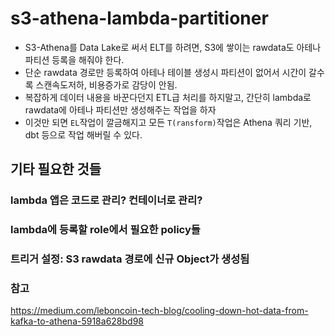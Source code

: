 # s3-athena-lambda-partitioner

- S3-Athena를 Data Lake로 써서 ELT를 하려면, S3에 쌓이는 rawdata도 아테나 파티션 등록을 해줘야 한다.
- 단순 rawdata 경로만 등록하여 아테나 테이블 생성시 파티션이 없어서 시간이 갈수록 스캔속도저하, 비용증가로 감당이 안됨.
- 복잡하게 데이터 내용을 바꾼다던지 ETL급 처리를 하지말고, 간단히 lambda로 rawdata에 아테나 파티션만 생성해주는 작업을 하자
- 이것만 되면 `EL`작업이 깔금해지고 모든 `T(ransform)`작업은 Athena 쿼리 기반, dbt 등으로 작업 해버릴 수 있다.

## 기타 필요한 것들

### lambda 앱은 코드로 관리? 컨테이너로 관리?

### lambda에 등록할 role에서 필요한 policy들

### 트리거 설정: S3 rawdata 경로에 신규 Object가 생성됨



### 참고

https://medium.com/leboncoin-tech-blog/cooling-down-hot-data-from-kafka-to-athena-5918a628bd98